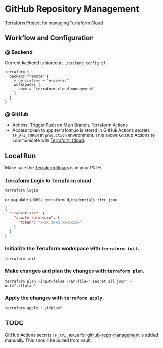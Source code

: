 # GitHub Repository Management

[Terraform](https://www.terraform.io) Project for managing [Terraform Cloud](https://app.terraform.io/app/arpanrec/workspaces)

## Workflow and Configuration

### @ Backend

Current backend is stored at `./backend_config.tf`

```hcl
terraform {
  backend "remote" {
    organization = "arpanrec"
    workspaces {
      name = "terraform-cloud-management"
    }
  }
}
```

### @ GitHub

* Actions: Trigger Push on Main Branch, [Terraform Actions](.github/workflows/terraform.yml)
* Access token to app.terraform.io is stored in GitHub Actions secrets `TF_API_TOKEN` in `production` environment.
This allows GitHub Actions to communicate with [Terraform Cloud](https://app.terraform.io/app/arpanrec/workspaces/terraform-cloud-management).

## Local Run

Make sure the [Terraform Binary](https://www.terraform.io/downloads) is in your PATH.

### [Terraform Login](https://www.terraform.io/cli/commands/login) to [Terraform cloud](https://app.terraform.io/app/arpanrec)

```shell
terraform login
```
or
populate `$HOME/.terraform.d/credentials.tfrc.json`

```json
{
  "credentials": {
    "app.terraform.io": {
      "token": "xxxx.xxxx.xxxxxxxx"
    }
  }
}
```

### Initialize the Terraform workspace with `terraform init`.

```shell
terraform init
```

### Make changes and plan the changes with `terraform plan`.

```shell
terraform plan -input=false -var-file=".secret.all.json" -out="./tfplan"
```

### Apply the changes with `terraform apply`.

```shell
terraform apply "./tfplan"
```

## TODO
GitHub Actions secrets `TF_API_TOKEN` for [github-repo-management](https://github.com/arpanrec/terraform-cloud-management) is added manually. This should be pulled from vault.
